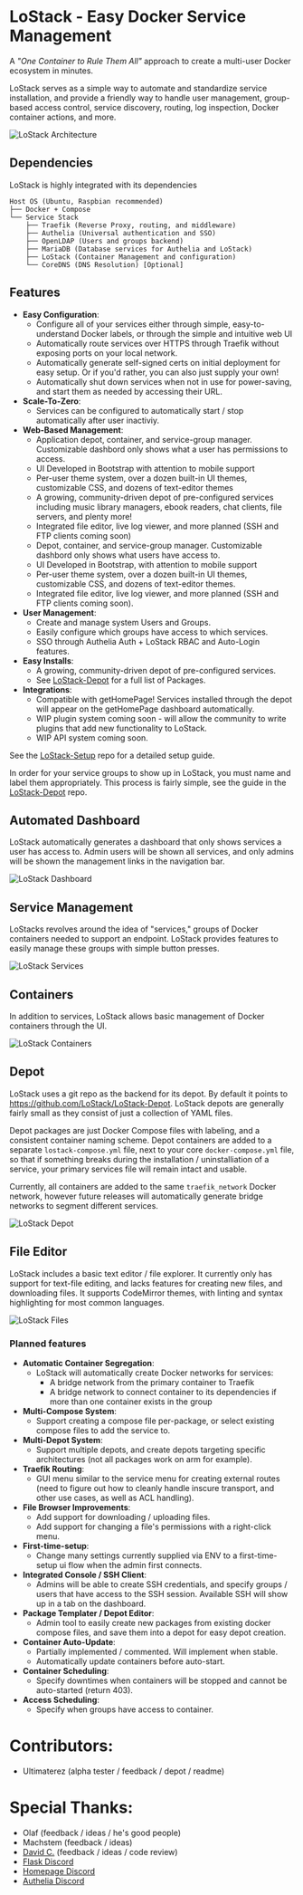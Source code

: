# LoStack - Easy Docker Service Management

A *"One Container to Rule Them All"* approach to create a multi-user Docker ecosystem in minutes.

LoStack serves as a simple way to automate and standardize service installation, and provide a friendly way to handle user management, group-based access control, service discovery, routing, log inspection, Docker container actions, and more.

![LoStack Architecture](docs/images/architecture.png?raw=true "LoStack Architecture")

## Dependencies

LoStack is highly integrated with its dependencies
```
Host OS (Ubuntu, Raspbian recommended)
├── Docker + Compose
└── Service Stack
    ├── Traefik (Reverse Proxy, routing, and middleware)
    ├── Authelia (Universal authentication and SSO)
    ├── OpenLDAP (Users and groups backend)
    ├── MariaDB (Database services for Authelia and LoStack)
    ├── LoStack (Container Management and configuration)
    └── CoreDNS (DNS Resolution) [Optional]
```

## Features

- **Easy Configuration**:
    - Configure all of your services either through simple, easy-to-understand Docker labels, or through the simple and intuitive web UI
    - Automatically route services over HTTPS through Traefik without exposing ports on your local network.
    - Automatically generate self-signed certs on initial deployment for easy setup. Or if you'd rather, you can also just supply your own!
    - Automatically shut down services when not in use for power-saving, and start them as needed by accessing their URL.
- **Scale-To-Zero**:
    - Services can be configured to automatically start / stop automatically after user inactiviy.
- **Web-Based Management**:
    - Application depot, container, and service-group manager. Customizable dashbord only shows what a user has permissions to access.
    - UI Developed in Bootstrap with attention to mobile support
    - Per-user theme system, over a dozen built-in UI themes, customizable CSS, and dozens of text-editor themes
    - A growing, community-driven depot of pre-configured services including music library managers, ebook readers, chat clients, file servers, and plenty more!
    - Integrated file editor, live log viewer, and more planned (SSH and FTP clients coming soon) 
    - Depot, container, and service-group manager. Customizable dashbord only shows what users have access to.
    - UI Developed in Bootstrap, with attention to mobile support
    - Per-user theme system, over a dozen built-in UI themes, customizable CSS, and dozens of text-editor themes.
    - Integrated file editor, live log viewer, and more planned (SSH and FTP clients coming soon).
- **User Management**:
    - Create and manage system Users and Groups.
    - Easily configure which groups have access to which services.
    - SSO through Authelia Auth + LoStack RBAC and Auto-Login features.
- **Easy Installs**:
    - A growing, community-driven depot of pre-configured services.
    - See [LoStack-Depot](https://github.com/LoStack/LoStack-Depot) for a full list of Packages.
- **Integrations**:
    - Compatible with getHomePage! Services installed through the depot will appear on the getHomePage dashboard automatically.
    - WIP plugin system coming soon - will allow the community to write plugins that add new functionality to LoStack.
    - WIP API system coming soon.

See the [LoStack-Setup](https://github.com/LoStack/LoStack-Setup) repo for a detailed setup guide.

In order for your service groups to show up in LoStack, you must name and label them appropriately.
This process is fairly simple, see the guide in the [LoStack-Depot](https://github.com/LoStack/LoStack-Depot) repo.

## Automated Dashboard

LoStack automatically generates a dashboard that only shows services a user has access to. Admin users will be shown all services, and only admins will be shown the management links in the navigation bar.

![LoStack Dashboard](docs/images/dashboard.png?raw=true "LoStack Dashboard")


## Service Management

LoStacks revolves around the idea of "services," groups of Docker containers needed to support an endpoint. LoStack provides features to easily manage these groups with simple button presses.

![LoStack Services](docs/images/services.png?raw=true "LoStack Services")

## Containers

In addition to services, LoStack allows basic management of Docker containers through the UI.

![LoStack Containers](docs/images/containers.png?raw=true "LoStack Containers")


## Depot

LoStack uses a git repo as the backend for its depot. By default it points to https://github.com/LoStack/LoStack-Depot. LoStack depots are generally fairly small as they consist of just a collection of YAML files.

Depot packages are just Docker Compose files with labeling, and a consistent container naming scheme. Depot containers are added to a separate `lostack-compose.yml` file, next to your core `docker-compose.yml` file, so that if something breaks during the installation / uninstalliation of a service, your primary services file will remain intact and usable.

Currently, all containers are added to the same `traefik_network` Docker network, however future releases will automatically generate bridge networks to segment different services.

![LoStack Depot](docs/images/depot.png?raw=true "LoStack Depot")


## File Editor

LoStack includes a basic text editor / file explorer.
It currently only has support for text-file editing, and lacks features for creating new files, and downloading files. It supports CodeMirror themes, with linting and syntax highlighting for most common languages.

![LoStack Files](docs/images/files.png?raw=true "LoStack Files")

### Planned features

- **Automatic Container Segregation**:
    - LoStack will automatically create Docker networks for services:
        - A bridge network from the primary container to Traefik
        - A bridge network to connect container to its dependencies if more than one container exists in the group 
- **Multi-Compose System**:
    - Support creating a compose file per-package, or select existing compose files to add the service to.
- **Multi-Depot System**:
    - Support multiple depots, and create depots targeting specific architectures (not all packages work on arm for example).
- **Traefik Routing**:
    - GUI menu similar to the service menu for creating external routes (need to figure out how to cleanly handle inscure transport, and other use cases, as well as ACL handling).
- **File Browser Improvements**:
    - Add support for downloading / uploading files.
    - Add support for changing a file's permissions with a right-click menu.
- **First-time-setup**:
    - Change many settings currently supplied via ENV to a first-time-setup ui flow when the admin first connects.
- **Integrated Console / SSH Client**:
    - Admins will be able to create SSH credentials, and specify groups / users that have access to the SSH session. Available SSH will show up in a tab on the dashboard.
- **Package Templater / Depot Editor**:
    - Admin tool to easily create new packages from existing docker compose files, and save them into a depot for easy depot creation.
- **Container Auto-Update**:
    - Partially implemented / commented. Will implement when stable.
    - Automatically update containers before auto-start.
- **Container Scheduling**:
    - Specify downtimes when containers will be stopped and cannot be auto-started (return 403).
- **Access Scheduling**:
    - Specify when groups have access to container.

# Contributors:
 - Ultimaterez (alpha tester / feedback / depot / readme)

# Special Thanks:
 - Olaf (feedback / ideas / he's good people)
 - Machstem (feedback / ideas)
 - [David C.](https://github.com/CheeseCake87) (feedback / ideas / code review)
 - [Flask Discord](https://discord.gg/B6AGZRP)
 - [Homepage Discord](https://discord.com/invite/k4ruYNrudu)
 - [Authelia Discord](https://discord.authelia.com/)
